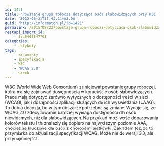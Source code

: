 ```yaml
---
id: 1421
title: 'Powstaje grupa robocza dotycząca osób słabowidzących przy W3C'
date: '2015-08-23T17:43:11+02:00'
guid: 'http://informaton.pl/?p=1421'
permalink: /2015/08/23/powstaje-grupa-robocza-dotyczaca-osob-slabowidzacych-przy-w3c/
restapi_import_id:
    - 5ca8405547793
categories:
    - artykuły
tags:
    - dokumenty
    - specyfikacja
    - W3C
    - 'WCAG 2.0'
    - wzrok
---
```


W3C <span lang="en">(World Wide Web Consortium)</span> [zainicjował powstanie grupy roboczej](http://www.w3.org/WAI/GL/low-vision-a11y-tf/), która ma się zajmować dostępnością w kontekście osób słabowidzących. Prace mają dotyczyć zarówno wytycznych o dostępności treści w sieci (WCAG), jak i dostępności aplikacji służących do ich wyświetlania (UAAG). To dobra decyzja, bo w tym obszarze potrzebne są zmiany. Wydaje się, że WCAG 2.0 zdecydowanie bardziej wymaga dostępności dla osób niewidomych, niż dla słabowidzących. Na przykład możliwość dopasowania kolorów tekstu i tła znalazły się dopiero na najwyższym poziomie AAA, chociaż są kluczowe dla osób z chorobami siatkówki. Zakładam też, że to przymiarka do aktualizacji specyfikacji WCAG. Może nie do wersji 3.0, ale przynajmniej 2.1.
